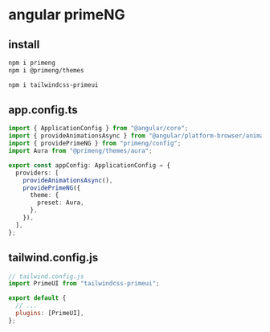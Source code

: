 # angular primeNG

## install

```sh
npm i primeng
npm i @primeng/themes

npm i tailwindcss-primeui
```

## app.config.ts

```ts
import { ApplicationConfig } from "@angular/core";
import { provideAnimationsAsync } from "@angular/platform-browser/animations/async";
import { providePrimeNG } from "primeng/config";
import Aura from "@primeng/themes/aura";

export const appConfig: ApplicationConfig = {
  providers: [
    provideAnimationsAsync(),
    providePrimeNG({
      theme: {
        preset: Aura,
      },
    }),
  ],
};
```

## tailwind.config.js

```js
// tailwind.config.js
import PrimeUI from "tailwindcss-primeui";

export default {
  // ...
  plugins: [PrimeUI],
};
```
